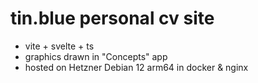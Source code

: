 # tin.blue personal cv site

- vite + svelte + ts
- graphics drawn in "Concepts" app
- hosted on Hetzner Debian 12 arm64 in docker & nginx
